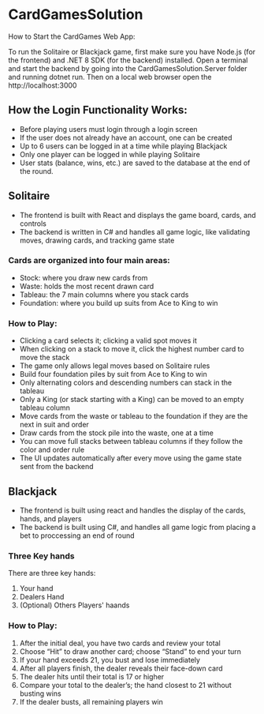 # CardGamesSolution

How to Start the CardGames Web App:

To run the Solitaire or Blackjack game, first make sure you have Node.js (for the frontend) and .NET 8 SDK (for the backend) installed. Open a terminal and start the backend by going into the CardGamesSolution.Server folder and running dotnet run. Then on a local web browser open the http://localhost:3000

## How the Login Functionality Works:

- Before playing users must login through a login screen
- If the user does not already have an account, one can be created
- Up to 6 users can be logged in at a time while playing Blackjack
- Only one player can be logged in while playing Solitaire
- User stats (balance, wins, etc.) are saved to the database at the end of the round.

## Solitaire

- The frontend is built with React and displays the game board, cards, and controls
- The backend is written in C# and handles all game logic, like validating moves, drawing cards, and tracking game state

### Cards are organized into four main areas:

 - Stock: where you draw new cards from
 - Waste: holds the most recent drawn card
 - Tableau: the 7 main columns where you stack cards
 - Foundation: where you build up suits from Ace to King to win

### How to Play:

 - Clicking a card selects it; clicking a valid spot moves it
 - When clicking on a stack to move it, click the highest number card to move the stack
 - The game only allows legal moves based on Solitaire rules
 - Build four foundation piles by suit from Ace to King to win
 - Only alternating colors and descending numbers can stack in the tableau
 - Only a King (or stack starting with a King) can be moved to an empty tableau column
 - Move cards from the waste or tableau to the foundation if they are the next in suit and order
 - Draw cards from the stock pile into the waste, one at a time
 - You can move full stacks between tableau columns if they follow the color and order rule
 - The UI updates automatically after every move using the game state sent from the backend

## Blackjack
- The frontend is built using react and handles the display of the cards, hands, and players
- The backend is built using C#, and handles all game logic from placing a bet to proccessing an end of round

### Three Key hands
There are three key hands:
1. Your hand
2. Dealers Hand
3. (Optional) Others Players' haands

### How to Play:

1. After the initial deal, you have two cards and review your total  
2. Choose “Hit” to draw another card; choose “Stand” to end your turn  
3. If your hand exceeds 21, you bust and lose immediately  
4. After all players finish, the dealer reveals their face-down card  
5. The dealer hits until their total is 17 or higher  
6. Compare your total to the dealer’s; the hand closest to 21 without busting wins  
7. If the dealer busts, all remaining players win 
